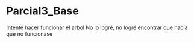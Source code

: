 # Parcial3_Base

Intenté hacer funcionar el arbol
No lo logré, no logré encontrar que hacía que no funcionase
